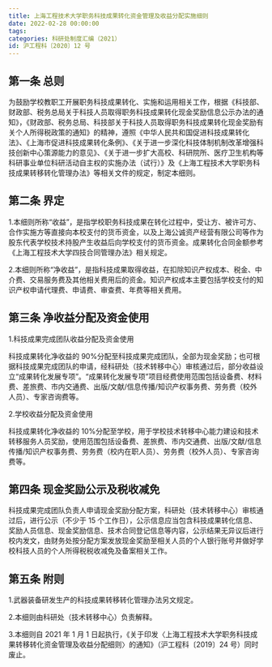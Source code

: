 ```yaml
---
title: 上海工程技术大学职务科技成果转化资金管理及收益分配实施细则
date: 2022-02-28 00:00:00
tags: 
categories: 科研处制度汇编（2021）
id: 沪工程科〔2020〕12 号
---
```


## 第一条 总则

为鼓励学校教职工开展职务科技成果转化、实施和运用相关工作，根据《科技部、财政部、税务总局关于科技人员取得职务科技成果转化现金奖励信息公示办法的通知》，《财政部、税务总局、科技部关于科技人员取得职务科技成果转化现金奖励有关个人所得税政策的通知》的精神，遵照《中华人民共和国促进科技成果转化法》、《上海市促进科技成果转化条例》、《关于进一步深化科技体制机制改革增强科技创新中心策源能力的意见》、《关于进一步扩大高校、科研院所、医疗卫生机构等科研事业单位科研活动自主权的实施办法（试行）》及《上海工程技术大学职务科技成果转移转化管理办法》等相关文件的规定，制定本细则。

## 第二条 界定

1.本细则所称“收益”，是指学校职务科技成果在转化过程中，受让方、被许可方、合作实施方等直接向本校支付的货币资金，以及上海公诚资产经营有限公司等作为股东代表学校技术持股产生收益后向学校支付的货币资金。成果转化合同金额参考《上海工程技术大学四技合同管理办法》相关规定。

2.本细则所称“净收益”，是指科技成果取得收益，在扣除知识产权成本、税金、中介费、交易服务费及其他相关费用后的资金。知识产权成本主要包括学校支付的知识产权申请代理费、申请费、审查费、年费等相关费用。

## 第三条 净收益分配及资金使用

1.科技成果完成团队收益分配及资金使用

科技成果转化净收益的 90%分配至科技成果完成团队，全部为现金奖励；也可根据科技成果完成团队的申请，经科研处（技术转移中心）审核通过后，部分收益设立“成果转化发展专项”。“成果转化发展专项”项目经费使用范围包括设备费、材料费、差旅费、市内交通费、出版/文献/信息传播/知识产权事务费、劳务费（校外人员）、专家咨询费等。

2.学校收益分配及资金使用

科技成果转化净收益的 10%分配至学校，用于学校技术转移中心能力建设和技术转移服务人员奖励，使用范围包括设备费、差旅费、市内交通费、出版/文献/信息传播/知识产权事务费、劳务费（校内在职人员）、劳务费（校外人员）、专家咨询费等。

## 第四条 现金奖励公示及税收减免

科技成果完成团队负责人申请现金奖励分配方案，科研处（技术转移中心）审核通过后，进行公示（不少于 15 个工作日），公示信息应当包含科技成果转化信息、奖励人员信息、现金奖励信息、技术合同登记信息等内容，公示结果无异议后进行校内发文，由财务处按分配方案发放现金奖励至相关人员的个人银行账号并做好学校科技人员的个人所得税税收减免及备案相关工作。

## 第五条 附则

1.武器装备研发生产的科技成果转移转化管理办法另文规定。

2.本细则由科研处（技术转移中心）负责解释。

3.本细则自 2021 年 1 月 1 日起执行，《关于印发〈上海工程技术大学职务科技成果转移转化资金管理及收益分配细则〉的通知》（沪工程科〔2019〕24 号）同时废止。
